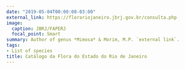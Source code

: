 ```yaml
---
date: "2019-05-04T00:00:00-03:00"
external_link: https://florariojaneiro.jbrj.gov.br/consulta.php
image:
  caption: JBRJ/FAPERJ
  focal_point: Smart
summary: Author of genus *Mimosa* & Morim, M.P. `external link`.
tags:
- List of species
title: Catálogo da Flora do Estado do Rio de Janeiro
---
```

